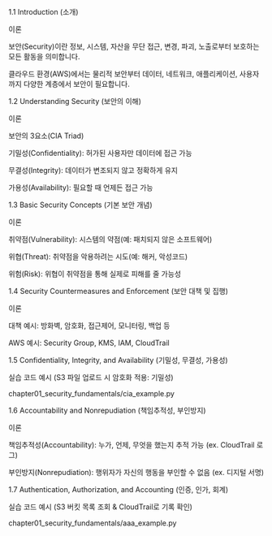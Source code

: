 1.1 Introduction (소개)

이론

보안(Security)이란 정보, 시스템, 자산을 무단 접근, 변경, 파괴, 노출로부터 보호하는 모든 활동을 의미합니다.

클라우드 환경(AWS)에서는 물리적 보안부터 데이터, 네트워크, 애플리케이션, 사용자까지 다양한 계층에서 보안이 필요합니다.

1.2 Understanding Security (보안의 이해)

이론

보안의 3요소(CIA Triad)

기밀성(Confidentiality): 허가된 사용자만 데이터에 접근 가능

무결성(Integrity): 데이터가 변조되지 않고 정확하게 유지

가용성(Availability): 필요할 때 언제든 접근 가능

1.3 Basic Security Concepts (기본 보안 개념)

이론

취약점(Vulnerability): 시스템의 약점(예: 패치되지 않은 소프트웨어)

위협(Threat): 취약점을 악용하려는 시도(예: 해커, 악성코드)

위험(Risk): 위협이 취약점을 통해 실제로 피해를 줄 가능성

1.4 Security Countermeasures and Enforcement (보안 대책 및 집행)

이론

대책 예시: 방화벽, 암호화, 접근제어, 모니터링, 백업 등

AWS 예시: Security Group, KMS, IAM, CloudTrail

1.5 Confidentiality, Integrity, and Availability (기밀성, 무결성, 가용성)

실습 코드 예시 (S3 파일 업로드 시 암호화 적용: 기밀성)

chapter01_security_fundamentals/cia_example.py

1.6 Accountability and Nonrepudiation (책임추적성, 부인방지)

이론

책임추적성(Accountability): 누가, 언제, 무엇을 했는지 추적 가능 (ex. CloudTrail 로그)

부인방지(Nonrepudiation): 행위자가 자신의 행동을 부인할 수 없음 (ex. 디지털 서명)

1.7 Authentication, Authorization, and Accounting (인증, 인가, 회계)

실습 코드 예시 (S3 버킷 목록 조회 & CloudTrail로 기록 확인)

chapter01_security_fundamentals/aaa_example.py

